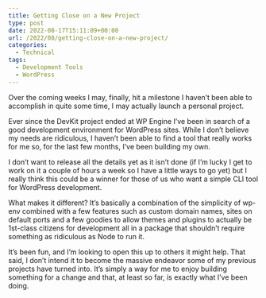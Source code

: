 ```yaml
---
title: Getting Close on a New Project
type: post
date: 2022-08-17T15:11:09+00:00
url: /2022/08/getting-close-on-a-new-project/
categories:
  - Technical
tags:
  - Development Tools
  - WordPress
---
```


Over the coming weeks I may, finally, hit a milestone I haven’t been able to accomplish in quite some time, I may actually launch a personal project.

Ever since the DevKit project ended at WP Engine I’ve been in search of a good development environment for WordPress sites. While I don’t believe my needs are ridiculous, I haven’t been able to find a tool that really works for me so, for the last few months, I’ve been building my own.

I don’t want to release all the details yet as it isn’t done (if I’m lucky I get to work on it a couple of hours a week so I have a little ways to go yet) but I really think this could be a winner for those of us who want a simple CLI tool for WordPress development.

What makes it different? It’s basically a combination of the simplicity of wp-env combined with a few features such as custom domain names, sites on default ports and a few goodies to allow themes and plugins to actually be 1st-class citizens for development all in a package that shouldn’t require something as ridiculous as Node to run it.

It’s been fun, and I’m looking to open this up to others it might help. That said, I don’t intend it to become the massive endeavor some of my previous projects have turned into. It’s simply a way for me to enjoy building something for a change and that, at least so far, is exactly what I’ve been doing.